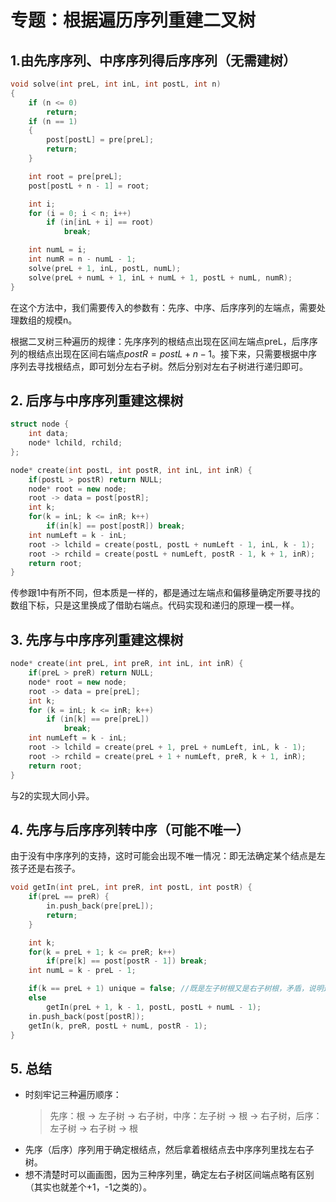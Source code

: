 # 专题：根据遍历序列重建二叉树

## 1.由先序序列、中序序列得后序序列（无需建树）
```cpp
void solve(int preL, int inL, int postL, int n)
{
    if (n <= 0)
        return;
    if (n == 1)
    {
        post[postL] = pre[preL];
        return;
    }

    int root = pre[preL];
    post[postL + n - 1] = root;

    int i;
    for (i = 0; i < n; i++)
        if (in[inL + i] == root)
            break;

    int numL = i;
    int numR = n - numL - 1;
    solve(preL + 1, inL, postL, numL);
    solve(preL + numL + 1, inL + numL + 1, postL + numL, numR);
}
```
在这个方法中，我们需要传入的参数有：先序、中序、后序序列的左端点，需要处理数组的规模n。

根据二叉树三种遍历的规律：先序序列的根结点出现在区间左端点preL，后序序列的根结点出现在区间右端点$postR=postL+n-1$。接下来，只需要根据中序序列去寻找根结点，即可划分左右子树。然后分别对左右子树进行递归即可。

## 2. 后序与中序序列重建这棵树
```cpp
struct node {
    int data;
    node* lchild, rchild;
};

node* create(int postL, int postR, int inL, int inR) {
    if(postL > postR) return NULL;
    node* root = new node;
    root -> data = post[postR];
    int k;
    for(k = inL; k <= inR; k++)
        if(in[k] == post[postR]) break;
    int numLeft = k - inL;
    root -> lchild = create(postL, postL + numLeft - 1, inL, k - 1);
    root -> rchild = create(postL + numLeft, postR - 1, k + 1, inR);
    return root;
}
```
传参跟1中有所不同，但本质是一样的，都是通过左端点和偏移量确定所要寻找的数组下标，只是这里换成了借助右端点。代码实现和递归的原理一模一样。

## 3. 先序与中序序列重建这棵树
```cpp
node* create(int preL, int preR, int inL, int inR) {
    if(preL > preR) return NULL;
    node* root = new node;
    root -> data = pre[preL];
    int k;
    for (k = inL; k <= inR; k++)
        if (in[k] == pre[preL])
            break;
    int numLeft = k - inL;
    root -> lchild = create(preL + 1, preL + numLeft, inL, k - 1);
    root -> rchild = create(preL + 1 + numLeft, preR, k + 1, inR);
    return root;
}
```
与2的实现大同小异。

## 4. 先序与后序序列转中序（可能不唯一）
由于没有中序序列的支持，这时可能会出现不唯一情况：即无法确定某个结点是左孩子还是右孩子。
```cpp
void getIn(int preL, int preR, int postL, int postR) {
    if(preL == preR) {
        in.push_back(pre[preL]);
        return;
    }

    int k;
    for(k = preL + 1; k <= preR; k++)
        if(pre[k] == post[postR - 1]) break;
    int numL = k - preL - 1;

    if(k == preL + 1) unique = false; //既是左子树根又是右子树根，矛盾，说明这棵树无法唯一确定。
    else
        getIn(preL + 1, k - 1, postL, postL + numL - 1);
    in.push_back(post[postR]);
    getIn(k, preR, postL + numL, postR - 1);
}
```

## 5. 总结
- 时刻牢记三种遍历顺序：
  > 先序：根 -> 左子树 -> 右子树，中序：左子树 -> 根 -> 右子树，后序：左子树 -> 右子树 -> 根
- 先序（后序）序列用于确定根结点，然后拿着根结点去中序序列里找左右子树。
- 想不清楚时可以画画图，因为三种序列里，确定左右子树区间端点略有区别（其实也就差个+1，-1之类的）。